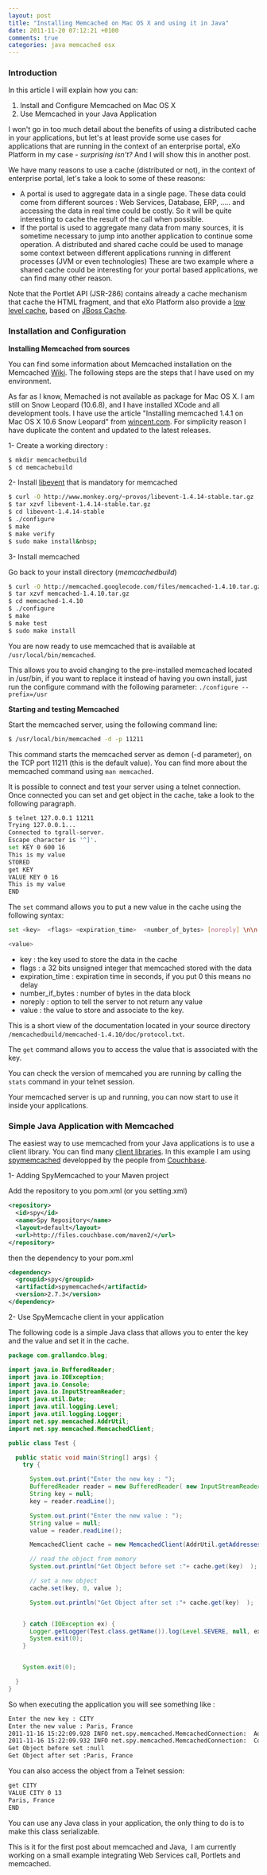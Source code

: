 ```yaml
---
layout: post
title: "Installing Memcached on Mac OS X and using it in Java"
date: 2011-11-20 07:12:21 +0100
comments: true
categories: java memcached osx
---
```


### Introduction

In this article I will explain how you can:

1.  Install and Configure Memcached on Mac OS X
2.  Use Memcached in your Java Application

I won't go in too much detail about the benefits of using a distributed cache in your applications, but let's at least provide some use cases for applications that are running in the context of an enterprise portal, eXo Platform in my case - *surprising isn't?* And I will show this in another post.

We have many reasons to use a cache (distributed or not), in the context of enterprise portal, let's take a look to some of these reasons:

* A portal is used to aggregate data in a single page. These data could come from different sources : Web Services, Database, ERP, ..... and accessing the data in real time could be costly. So it will be quite interesting to cache the result of the call when possible.
* If the portal is used to aggregate many data from many sources, it is sometime necessary to jump into another application to continue some operation. A distributed and shared cache could be used to manage some context between different applications running in different processes (JVM or even technologies)
These are two example where a shared cache could be interesting for your portal based applications, we can find many other reason.

Note that the Portlet API (JSR-286) contains already a cache mechanism that cache the HTML fragment, and that eXo Platform also provide a [low level cache](http://docs.jboss.org/exojcr/1.14.0-CR4/developer/en-US/html/ch-cache.html), based on [JBoss Cache](http://www.jboss.org/jbosscache).

<!-- more -->

### Installation and Configuration


**Installing Memcached from sources**

You can find some information about Memcached installation on the Memcached [Wiki](http://code.google.com/p/memcached/wiki/NewStart). The following steps are the steps that I have used on my environment.

As far as I know, Memached is not available as package for Mac OS X. I am still on Snow Leopard (10.6.8), and I have installed XCode and all development tools. I have use the article "Installing memcached 1.4.1 on Mac OS X 10.6 Snow Leopard" from [wincent.com](https://wincent.com/wiki/Installing_memcached_1.4.1_on_Mac_OS_X_10.6_Snow_Leopard). For simplicity reason I have duplicate the content and updated to the latest releases.

1- Create a working directory :

``` sh
$ mkdir memcachedbuild
$ cd memcachebuild
```

2- Install [libevent](http://libevent.org/) that is mandatory for memcached

``` sh
$ curl -O http://www.monkey.org/~provos/libevent-1.4.14-stable.tar.gz
$ tar xzvf libevent-1.4.14-stable.tar.gz
$ cd libevent-1.4.14-stable
$ ./configure
$ make
$ make verify
$ sudo make install&nbsp;
```

3- Install memcached

Go back to your install directory (_memcachedbuild_)

``` sh
$ curl -O http://memcached.googlecode.com/files/memcached-1.4.10.tar.gz
$ tar xzvf memcached-1.4.10.tar.gz
$ cd memcached-1.4.10
$ ./configure
$ make
$ make test
$ sudo make install
```

You are now ready to use memcached that is available at `/usr/local/bin/memcached`.

This allows you to avoid changing to the pre-installed memcached located in /usr/bin, if you want to replace it instead of having you own install, just run the configure command with the following parameter: `./configure --prefix=/usr`

**Starting and testing Memcached**

Start the memcached server, using the following command line:

``` sh
$ /usr/local/bin/memcached -d -p 11211
```

This command starts the memcached server as demon (-d parameter), on the TCP port 11211 (this is the default value). You can find more about the memcached command using `man memcached`.

It is possible to connect and test your server using a telnet connection. Once connected you can set and get object in the cache, take a look to the following paragraph.

``` sh
$ telnet 127.0.0.1 11211
Trying 127.0.0.1...
Connected to tgrall-server.
Escape character is '^]'.
set KEY 0 600 16
This is my value
STORED
get KEY
VALUE KEY 0 16
This is my value
END
```


The `set` command allows you to put a new value in the cache using the following syntax:

``` sh
set <key>  <flags> <expiration_time>  <number_of_bytes> [noreply] \n\n

<value>
```

*   key : the key used to store the data in the cache
*   flags : a 32 bits unsigned integer that memcached stored with the data
*   expiration_time : expiration time in seconds, if you put 0 this means no delay
*   number_if_bytes : number of bytes in the data block
*   noreply : option to tell the server to not return any value
*   value : the value to store and associate to the key.

This is a short view of the documentation located in your source directory `/memcachedbuild/memcached-1.4.10/doc/protocol.txt`.

The `get` command allows you to access the value that is associated with the key.

You can check the version of memcahed you are running by calling the `stats` command in your telnet session.

Your memcached server is up and running, you can now start to use it inside your applications.

### Simple Java Application with Memcached

The easiest way to use memcached from your Java applications is to use a client library. You can find many [client libraries](http://code.google.com/p/memcached/wiki/Clients#Java). In this example I am using [spymemcached](http://code.google.com/p/spymemcached/) developped by the people from [Couchbase](http://www.couchbase.com/).

1- Adding SpyMemcached to your Maven project

Add the repository to you pom.xml (or you setting.xml)

``` xml
<repository>
  <id>spy</id>
  <name>Spy Repository</name>
  <layout>default</layout>
  <url>http://files.couchbase.com/maven2/</url>
</repository>
```

then the dependency to your pom.xml

``` xml
<dependency>
  <groupid>spy</groupid>
  <artifactid>spymemcached</artifactid>
  <version>2.7.3</version>
</dependency>
```

2- Use SpyMemcache client in your application

The following code is a simple Java class that allows you to enter the key and the value and set it in the cache.

``` java
package com.grallandco.blog;

import java.io.BufferedReader;
import java.io.IOException;
import java.io.Console;
import java.io.InputStreamReader;
import java.util.Date;
import java.util.logging.Level;
import java.util.logging.Logger;
import net.spy.memcached.AddrUtil;
import net.spy.memcached.MemcachedClient;

public class Test {

  public static void main(String[] args) {
    try {

      System.out.print("Enter the new key : ");
      BufferedReader reader = new BufferedReader( new InputStreamReader(System.in));
      String key = null;
      key = reader.readLine();

      System.out.print("Enter the new value : ");
      String value = null;
      value = reader.readLine();

      MemcachedClient cache = new MemcachedClient(AddrUtil.getAddresses("127.0.0.1:11211"));

      // read the object from memory
      System.out.println("Get Object before set :"+ cache.get(key)  );

      // set a new object
      cache.set(key, 0, value );

      System.out.println("Get Object after set :"+ cache.get(key)  );


    } catch (IOException ex) {
      Logger.getLogger(Test.class.getName()).log(Level.SEVERE, null, ex);
      System.exit(0);
    }


    System.exit(0);

  }
}

```

So when executing the application you will see something like :

``` sh
Enter the new key : CITY
Enter the new value : Paris, France
2011-11-16 15:22:09.928 INFO net.spy.memcached.MemcachedConnection:  Added {QA sa=/127.0.0.1:11211, #Rops=0, #Wops=0, #iq=0, topRop=null, topWop=null, toWrite=0, interested=0} to connect queue
2011-11-16 15:22:09.932 INFO net.spy.memcached.MemcachedConnection:  Connection state changed for sun.nio.ch.SelectionKeyImpl@5b40c281
Get Object before set :null
Get Object after set :Paris, France

```

You can also access the object from a Telnet session:

``` sh
get CITY
VALUE CITY 0 13
Paris, France
END
```


You can use any Java class in your application, the only thing to do is to make this class serializable.

This is it for the first post about memcached and Java,&nbsp; I am currently working on a small example integrating Web Services call, Portlets and memcached.
